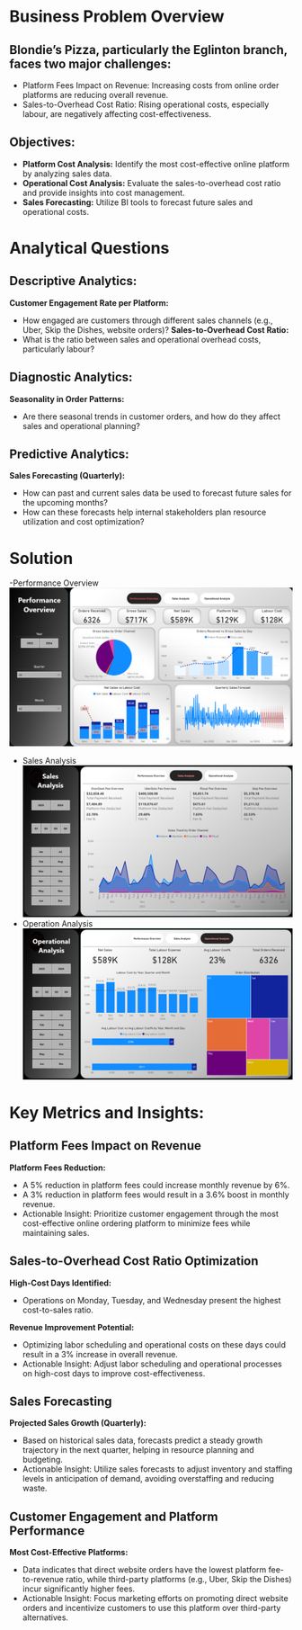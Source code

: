 # Business Problem Overview
## Blondie’s Pizza, particularly the Eglinton branch, faces two major challenges:
- Platform Fees Impact on Revenue: Increasing costs from online order platforms are reducing overall revenue.
- Sales-to-Overhead Cost Ratio: Rising operational costs, especially labour, are negatively affecting cost-effectiveness.

## Objectives:
- **Platform Cost Analysis:** Identify the most cost-effective online platform by analyzing sales data.
- **Operational Cost Analysis:** Evaluate the sales-to-overhead cost ratio and provide insights into cost management.
- **Sales Forecasting:** Utilize BI tools to forecast future sales and operational costs.

# Analytical Questions
## Descriptive Analytics:
**Customer Engagement Rate per Platform:**
- How engaged are customers through different sales channels (e.g., Uber, Skip the Dishes, website orders)?
**Sales-to-Overhead Cost Ratio:**
- What is the ratio between sales and operational overhead costs, particularly labour?

## Diagnostic Analytics:
**Seasonality in Order Patterns:**
- Are there seasonal trends in customer orders, and how do they affect sales and operational planning?

## Predictive Analytics:
**Sales Forecasting (Quarterly):**
- How can past and current sales data be used to forecast future sales for the upcoming months?
- How can these forecasts help internal stakeholders plan resource utilization and cost optimization?

# Solution
-Performance Overview   
![Dashboard 1](assests/img/dash1.png)
- Sales Analysis
![Dashboard 2](assests/img/dash2.png)
- Operation Analysis
![Dashboard 3](assests/img/dsah3.png)

# Key Metrics and Insights:
## Platform Fees Impact on Revenue
**Platform Fees Reduction:**
- A 5% reduction in platform fees could increase monthly revenue by 6%.
- A 3% reduction in platform fees would result in a 3.6% boost in monthly revenue.
- Actionable Insight: Prioritize customer engagement through the most cost-effective online ordering platform to minimize fees while maintaining sales.

## Sales-to-Overhead Cost Ratio Optimization
**High-Cost Days Identified:**
- Operations on Monday, Tuesday, and Wednesday present the highest cost-to-sales ratio.

**Revenue Improvement Potential:**
- Optimizing labor scheduling and operational costs on these days could result in a 3% increase in overall revenue.
- Actionable Insight: Adjust labor scheduling and operational processes on high-cost days to improve cost-effectiveness.

## Sales Forecasting
**Projected Sales Growth (Quarterly):**
- Based on historical sales data, forecasts predict a steady growth trajectory in the next quarter, helping in resource planning and budgeting.
- Actionable Insight: Utilize sales forecasts to adjust inventory and staffing levels in anticipation of demand, avoiding overstaffing and reducing waste.

## Customer Engagement and Platform Performance
**Most Cost-Effective Platforms:**
- Data indicates that direct website orders have the lowest platform fee-to-revenue ratio, while third-party platforms (e.g., Uber, Skip the Dishes) incur significantly higher fees.
- Actionable Insight: Focus marketing efforts on promoting direct website orders and incentivize customers to use this platform over third-party alternatives.
